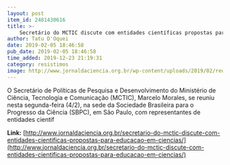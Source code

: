 ```yaml
---
layout: post
item_id: 2481430616
title: >-
    Secretário do MCTIC discute com entidades científicas propostas para educação em ciências
author: Tatu D'Oquei
date: 2019-02-05 18:46:58
pub_date: 2019-02-05 18:46:58
time_added: 2019-12-23 21:19:31
category: resistimos
image: http://www.jornaldaciencia.org.br/wp-content/uploads/2019/02/reuniao2.jpg
---
```


O Secretário de Políticas de Pesquisa e Desenvolvimento do Ministério de Ciência, Tecnologia e Comunicação (MCTIC), Marcelo Morales, se reuniu nesta segunda-feira (4/2), na sede da Sociedade Brasileira para o Progresso da Ciência (SBPC), em São Paulo, com representantes de entidades científ

**Link:** [http://www.jornaldaciencia.org.br/secretario-do-mctic-discute-com-entidades-cientificas-propostas-para-educacao-em-ciencias/](http://www.jornaldaciencia.org.br/secretario-do-mctic-discute-com-entidades-cientificas-propostas-para-educacao-em-ciencias/)


